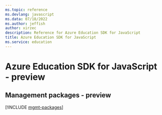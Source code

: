 ```yaml
---
ms.topic: reference
ms.devlang: javascript
ms.data: 07/18/2022
ms.author: jeffish
author: xirzec
description: Reference for Azure Education SDK for JavaScript
title: Azure Education SDK for JavaScript
ms.service: education
---
```

# Azure Education SDK for JavaScript - preview

## Management packages - preview
[!INCLUDE [mgmt-packages](education-mgmt-index.md)]
